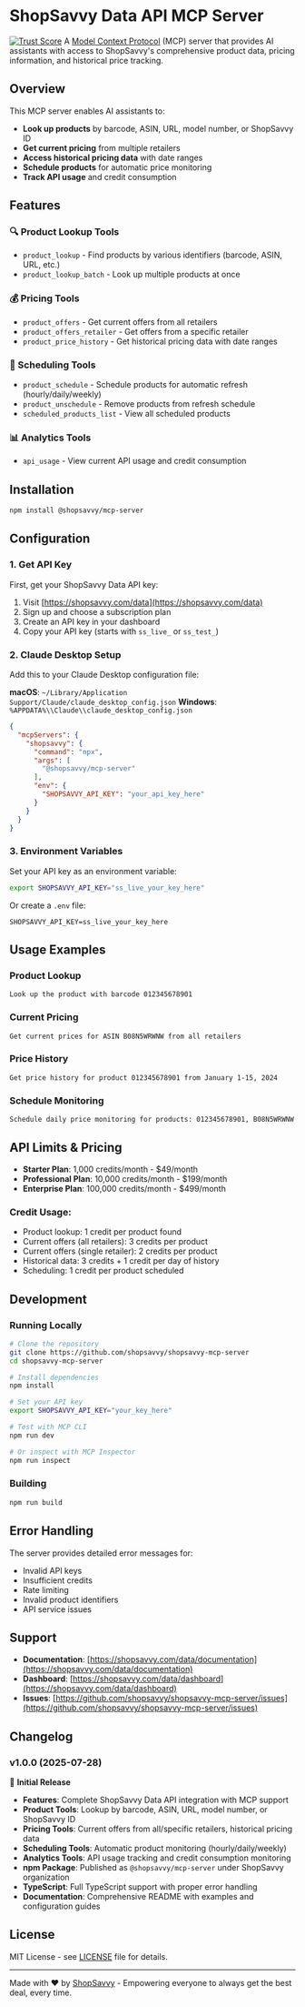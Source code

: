 # ShopSavvy Data API MCP Server

[![Trust Score](https://archestra.ai/mcp-catalog/api/badge/quality/shopsavvy/shopsavvy-mcp-server)](https://archestra.ai/mcp-catalog/shopsavvy__shopsavvy-mcp-server)
A [Model Context Protocol](https://modelcontextprotocol.io/) (MCP) server that provides AI assistants with access to ShopSavvy's comprehensive product data, pricing information, and historical price tracking.

## Overview

This MCP server enables AI assistants to:
- **Look up products** by barcode, ASIN, URL, model number, or ShopSavvy ID
- **Get current pricing** from multiple retailers
- **Access historical pricing data** with date ranges
- **Schedule products** for automatic price monitoring
- **Track API usage** and credit consumption

## Features

### 🔍 Product Lookup Tools
- `product_lookup` - Find products by various identifiers (barcode, ASIN, URL, etc.)
- `product_lookup_batch` - Look up multiple products at once

### 💰 Pricing Tools
- `product_offers` - Get current offers from all retailers
- `product_offers_retailer` - Get offers from a specific retailer
- `product_price_history` - Get historical pricing data with date ranges

### 📅 Scheduling Tools
- `product_schedule` - Schedule products for automatic refresh (hourly/daily/weekly)
- `product_unschedule` - Remove products from refresh schedule
- `scheduled_products_list` - View all scheduled products

### 📊 Analytics Tools
- `api_usage` - View current API usage and credit consumption

## Installation

```bash
npm install @shopsavvy/mcp-server
```

## Configuration

### 1. Get API Key

First, get your ShopSavvy Data API key:

1. Visit [https://shopsavvy.com/data](https://shopsavvy.com/data)
2. Sign up and choose a subscription plan
3. Create an API key in your dashboard
4. Copy your API key (starts with `ss_live_` or `ss_test_`)

### 2. Claude Desktop Setup

Add this to your Claude Desktop configuration file:

**macOS**: `~/Library/Application Support/Claude/claude_desktop_config.json`
**Windows**: `%APPDATA%\\Claude\\claude_desktop_config.json`

```json
{
  "mcpServers": {
    "shopsavvy": {
      "command": "npx",
      "args": [
        "@shopsavvy/mcp-server"
      ],
      "env": {
        "SHOPSAVVY_API_KEY": "your_api_key_here"
      }
    }
  }
}
```

### 3. Environment Variables

Set your API key as an environment variable:

```bash
export SHOPSAVVY_API_KEY="ss_live_your_key_here"
```

Or create a `.env` file:
```
SHOPSAVVY_API_KEY=ss_live_your_key_here
```

## Usage Examples

### Product Lookup
```
Look up the product with barcode 012345678901
```

### Current Pricing
```
Get current prices for ASIN B08N5WRWNW from all retailers
```

### Price History
```
Get price history for product 012345678901 from January 1-15, 2024
```

### Schedule Monitoring
```
Schedule daily price monitoring for products: 012345678901, B08N5WRWNW
```

## API Limits & Pricing

- **Starter Plan**: 1,000 credits/month - $49/month
- **Professional Plan**: 10,000 credits/month - $199/month
- **Enterprise Plan**: 100,000 credits/month - $499/month

### Credit Usage:
- Product lookup: 1 credit per product found
- Current offers (all retailers): 3 credits per product
- Current offers (single retailer): 2 credits per product
- Historical data: 3 credits + 1 credit per day of history
- Scheduling: 1 credit per product scheduled

## Development

### Running Locally

```bash
# Clone the repository
git clone https://github.com/shopsavvy/shopsavvy-mcp-server
cd shopsavvy-mcp-server

# Install dependencies
npm install

# Set your API key
export SHOPSAVVY_API_KEY="your_key_here"

# Test with MCP CLI
npm run dev

# Or inspect with MCP Inspector
npm run inspect
```

### Building

```bash
npm run build
```

## Error Handling

The server provides detailed error messages for:
- Invalid API keys
- Insufficient credits
- Rate limiting
- Invalid product identifiers
- API service issues

## Support

- **Documentation**: [https://shopsavvy.com/data/documentation](https://shopsavvy.com/data/documentation)
- **Dashboard**: [https://shopsavvy.com/data/dashboard](https://shopsavvy.com/data/dashboard)
- **Issues**: [https://github.com/shopsavvy/shopsavvy-mcp-server/issues](https://github.com/shopsavvy/shopsavvy-mcp-server/issues)

## Changelog

### v1.0.0 (2025-07-28)

🎉 **Initial Release**

- **Features**: Complete ShopSavvy Data API integration with MCP support
- **Product Tools**: Lookup by barcode, ASIN, URL, model number, or ShopSavvy ID
- **Pricing Tools**: Current offers from all/specific retailers, historical pricing data
- **Scheduling Tools**: Automatic product monitoring (hourly/daily/weekly)
- **Analytics Tools**: API usage tracking and credit consumption monitoring
- **npm Package**: Published as `@shopsavvy/mcp-server` under ShopSavvy organization
- **TypeScript**: Full TypeScript support with proper error handling
- **Documentation**: Comprehensive README with examples and configuration guides

## License

MIT License - see [LICENSE](LICENSE) file for details.

---

Made with ❤️ by [ShopSavvy](https://shopsavvy.com) - Empowering everyone to always get the best deal, every time.